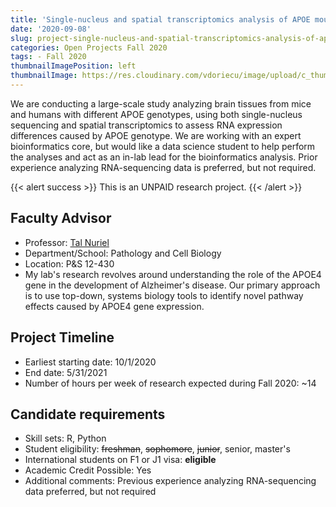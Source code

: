 ```yaml
---
title: 'Single-nucleus and spatial transcriptomics analysis of APOE mouse and human brain samples'
date: '2020-09-08'
slug: project-single-nucleus-and-spatial-transcriptomics-analysis-of-apoe-mouse-and-human-brain-samples
categories: Open Projects Fall 2020
tags: - Fall 2020
thumbnailImagePosition: left
thumbnailImage: https://res.cloudinary.com/vdoriecu/image/upload/c_thumb,w_200,g_face/v1579110178/construction_c6dqbd.png
---
```

We are conducting a large-scale study analyzing brain tissues from mice and humans with different APOE genotypes, using both single-nucleus sequencing and spatial transcriptomics to assess RNA expression differences caused by APOE genotype. We are working with an expert bioinformatics core, but would like a data science student to help perform the analyses and act as an in-lab lead for the bioinformatics analysis. Prior experience analyzing RNA-sequencing data is preferred, but not required.

<!--more-->

{{< alert success >}}
This is an UNPAID research project.
{{< /alert >}}

## Faculty Advisor
+ Professor: [Tal Nuriel](http://columbianeuroresearch.org/taub/faculty-nuriel.html)
+ Department/School: Pathology and Cell Biology
+ Location: P&S 12-430
+ My lab's research revolves around understanding the role of the APOE4 gene in the development of Alzheimer's disease. Our primary approach is to use top-down, systems biology tools to identify novel pathway effects caused by APOE4 gene expression.

## Project Timeline
+ Earliest starting date: 10/1/2020
+ End date: 5/31/2021
+ Number of hours per week of research expected during Fall 2020: ~14

## Candidate requirements
+ Skill sets: R, Python
+ Student eligibility: ~~freshman~~, ~~sophomore~~, ~~junior~~, senior, master's
+ International students on F1 or J1 visa: **eligible**
+ Academic Credit Possible: Yes
+ Additional comments: Previous experience analyzing RNA-sequencing data preferred, but not required

